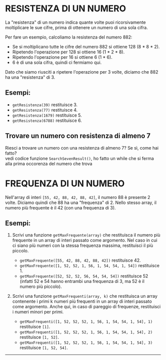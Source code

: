 # RESISTENZA DI UN NUMERO

La "resistenza" di un numero indica quante volte puoi ricorsivamente moltiplicare le sue cifre, prima di ottenere un numero di una sola cifra.

Per fare un esempio, calcoliamo la resistenza del numero 882:

- Se si moltiplicano tutte le cifre del numero 882 si ottiene 128 (8 * 8 * 2).
- Ripetendo l'operazione per 128 si ottiene 16 (1 * 2 * 8).
- Ripetendo l'operazione per 16 si ottiene 6 (1 * 6).
- 6 è di una sola cifra, quindi ci fermiamo qui.

Dato che siamo riusciti a ripetere l'operazione per 3 volte, diciamo che 882 ha una "resistenza" di 3.

## Esempi:

- `getResistenza(39)` restituisce 3.
- `getResistenza(77)` restituisce 4.
- `getResistenza(1679)` restituisce 5.
- `getResistenza(6788)` restituisce 6.

## Trovare un numero con resistenza di almeno 7

Riesci a trovare un numero con una resistenza di almeno 7? Se sì, come hai fatto?<br>
vedi codice funzione `SearchSevenResult()`, ho fatto un while che si ferma alla prima occorenza del numero che trova

# FREQUENZA DI UN NUMERO

Nell'array di interi `[55, 42, 88, 42, 88, 42]`, il numero 88 è presente 2 volte. Diciamo quindi che 88 ha una "frequenza" di 2. Nello stesso array, il numero più frequente è il 42 (con una frequenza di 3).

## Esempi:

1. Scrivi una funzione `getMaxFrequente(array)` che restituisca il numero più frequente in un array di interi passato come argomento. Nel caso in cui ci siano più numeri con la stessa frequenza massima, restituisci il più piccolo.

    - `getMaxFrequente([55, 42, 88, 42, 88, 42])` restituisce 42.
    - `getMaxFrequente([1, 52, 52, 1, 56, 1, 54, 54, 1, 54])` restituisce 1.
    - `getMaxFrequente([52, 52, 52, 56, 54, 54, 54])` restituisce 52 (infatti 52 e 54 hanno entrambi una frequenza di 3, ma 52 è il numero più piccolo).

2. Scrivi una funzione `getMaxFrequenti(array, k)` che restituisca un array contenente i primi k numeri più frequenti in un array di interi passato come argomento. Anche qui, in caso di pareggio di frequenze, restituisci i numeri minori per primi.

    - `getMaxFrequenti([1, 52, 52, 52, 1, 56, 1, 54, 54, 1, 54], 1)` restituisce `[1]`.
    - `getMaxFrequenti([1, 52, 52, 52, 1, 56, 1, 54, 54, 1, 54], 2)` restituisce `[1, 52]`.
    - `getMaxFrequenti([1, 52, 52, 52, 1, 56, 1, 54, 54, 1, 54], 3)` restituisce `[1, 52, 54]`.

---
